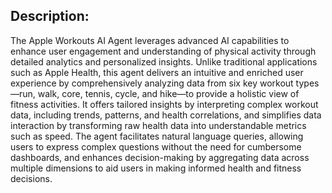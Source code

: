 ## Description:

The Apple Workouts AI Agent leverages advanced AI capabilities to enhance user engagement and understanding of physical activity through detailed analytics and personalized insights. Unlike traditional applications such as Apple Health, this agent delivers an intuitive and enriched user experience by comprehensively analyzing data from six key workout types—run, walk, core, tennis, cycle, and hike—to provide a holistic view of fitness activities. It offers tailored insights by interpreting complex workout data, including trends, patterns, and health correlations, and simplifies data interaction by transforming raw health data into understandable metrics such as speed. The agent facilitates natural language queries, allowing users to express complex questions without the need for cumbersome dashboards, and enhances decision-making by aggregating data across multiple dimensions to aid users in making informed health and fitness decisions.
